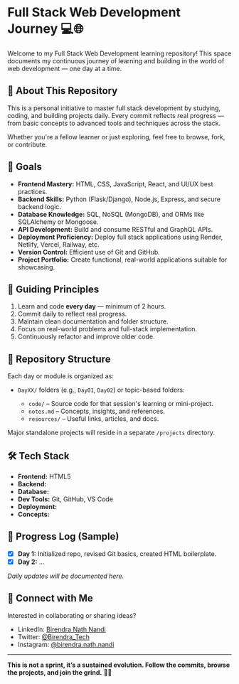 # Full Stack Web Development Journey 💻🌐

Welcome to my Full Stack Web Development learning repository! This space documents my continuous journey of learning and building in the world of web development — one day at a time.

## 🚀 About This Repository

This is a personal initiative to master full stack development by studying, coding, and building projects daily. Every commit reflects real progress — from basic concepts to advanced tools and techniques across the stack.

Whether you're a fellow learner or just exploring, feel free to browse, fork, or contribute.

## 🎯 Goals

* **Frontend Mastery:** HTML, CSS, JavaScript, React, and UI/UX best practices.
* **Backend Skills:** Python (Flask/Django), Node.js, Express, and secure backend logic.
* **Database Knowledge:** SQL, NoSQL (MongoDB), and ORMs like SQLAlchemy or Mongoose.
* **API Development:** Build and consume RESTful and GraphQL APIs.
* **Deployment Proficiency:** Deploy full stack applications using Render, Netlify, Vercel, Railway, etc.
* **Version Control:** Efficient use of Git and GitHub.
* **Project Portfolio:** Create functional, real-world applications suitable for showcasing.

## 📜 Guiding Principles

1. Learn and code **every day** — minimum of 2 hours.
2. Commit daily to reflect real progress.
3. Maintain clean documentation and folder structure.
4. Focus on real-world problems and full-stack implementation.
5. Continuously refactor and improve older code.

## 📂 Repository Structure

Each day or module is organized as:

* `DayXX/` folders (e.g., `Day01`, `Day02`) or topic-based folders:

  * `code/` – Source code for that session's learning or mini-project.
  * `notes.md` – Concepts, insights, and references.
  * `resources/` – Useful links, articles, and docs.

Major standalone projects will reside in a separate `/projects` directory.

## 🛠️ Tech Stack

* **Frontend:** HTML5
* **Backend:** 
* **Database:** 
* **Dev Tools:** Git, GitHub, VS Code
* **Deployment:** 
* **Concepts:** 

## 📓 Progress Log (Sample)

* [x] **Day 1:** Initialized repo, revised Git basics, created HTML boilerplate.
* [x] **Day 2:** ...

*Daily updates will be documented here.*

## 🤝 Connect with Me

Interested in collaborating or sharing ideas?

- LinkedIn: [Birendra Nath Nandi](https://www.linkedin.com/in/birendra-nath-nandi/)
- Twitter: [@Birendra_Tech](https://twitter.com/Birendra_Tech)
- Instagram: [@birendra.nath.nandi](https://www.instagram.com/birendra.nath.nandi/)

---

**This is not a sprint, it’s a sustained evolution. Follow the commits, browse the projects, and join the grind.** 🧠🔥
